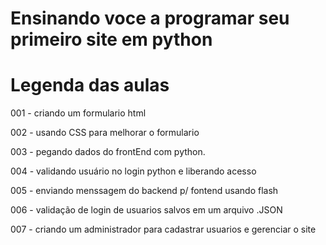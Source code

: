 # Ensinando voce a programar seu primeiro site em python
# Legenda das aulas

001 - criando um formulario html

002 - usando CSS para melhorar o formulario

003 - pegando dados do frontEnd com python.

004 - validando usuário no login python e liberando acesso
 
005 - enviando menssagem do backend p/ fontend usando flash

006 - validação de login de usuarios salvos em um arquivo .JSON

007 - criando um administrador para cadastrar usuarios e gerenciar o site

